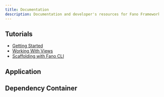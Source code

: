 ```yaml
---
title: Documentation
description: Documentation and developer's resources for Fano Framework, web application framework for modern Pascal programming language
---
```


## Tutorials

- [Getting Started](/getting-started)
- [Working With Views](/working-with-views)
- [Scaffolding with Fano CLI](/scaffolding-with-fano-cli)

## Application


## Dependency Container
